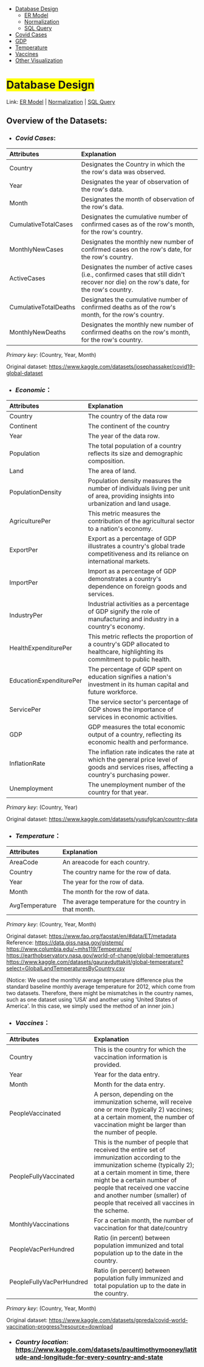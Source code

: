 <link rel="stylesheet" href="style.css">
<nav>
    <ul>
        <li><a href="/Data_Visualization_Covid_Temp_GDP/">Database Design</a>
            <ul>
                <li><a href="/Data_Visualization_Covid_Temp_GDP/ER/">ER Model</a></li>
                <li><a href="/Data_Visualization_Covid_Temp_GDP/Norm/">Normalization</a></li>
                <li><a href="/Data_Visualization_Covid_Temp_GDP/Query/">SQL Query</a></li>
            </ul>
        </li>
        <li><a href="/Data_Visualization_Covid_Temp_GDP/Cases/">Covid Cases</a></li>
        <li><a href="/Data_Visualization_Covid_Temp_GDP/GDP/">GDP</a></li>
        <li><a href="//Data_Visualization_Covid_Temp_GDPTemp/">Temperature</a></li>
        <li><a href="/Data_Visualization_Covid_Temp_GDP/Vac/">Vaccines</a></li>
        <li><a href="/Data_Visualization_Covid_Temp_GDP/Visual/">Other Visualization</a></li>
    </ul>
</nav>



# <span style="background-color: yellow;">Database Design</span>
Link: [ER Model](ER/ "Link to ER Model") | [Normalization](Norm/ "Link to Normalization") | [SQL Query](Query/ "Link to SQL Query")

## Overview of the Datasets:
- ### *Covid Cases*:

| Attributes               | Explanation                                                                     |
| :----------------------- | :------------------------------------------------------------------------------ |
| Country                  | Designates the Country in which the the row's data was observed.              |
| Year                     | Designates the year of observation of the row's data.                         |
| Month                    | Designates the month of observation of the row's data.                        |
| CumulativeTotalCases     | Designates the cumulative number of confirmed cases as of the row's month, for the row's country.|
| MonthlyNewCases          | Designates the monthly new number of confirmed cases on the row's date, for the row's country.|
| ActiveCases              | Designates the number of active cases (i.e., confirmed cases that still didn't recover nor die) on the row's date, for the row's country.|
| CumulativeTotalDeaths    | Designates the cumulative number of confirmed deaths as of the row's month, for the row's country.|
| MonthlyNewDeaths         | Designates the monthly new number of confirmed deaths on the row's month, for the row's country.|

*Primary key*: (Country, Year, Month)

Original dataset: https://www.kaggle.com/datasets/josephassaker/covid19-global-dataset


- ### *Economic*：

| Attributes               | Explanation                                                                     |
| :----------------------- | :------------------------------------------------------------------------------ |
| Country                  | The country of the data row                                                     |
| Continent                | The continent of the country                                                    |
| Year                     | The year of the data row.                                                       |
| Population               | The total population of a country reflects its size and demographic composition.|
| Land                     | The area of land.                                                             |
| PopulationDensity        | Population density measures the number of individuals living per unit of area, providing insights into urbanization and land usage.|
| AgriculturePer           | This metric measures the contribution of the agricultural sector to a nation's economy.|
| ExportPer                | Export as a percentage of GDP illustrates a country's global trade competitiveness and its reliance on international markets.|
| ImportPer                | Import as a percentage of GDP demonstrates a country's dependence on foreign goods and services.|
| IndustryPer              | Industrial activities as a percentage of GDP signify the role of manufacturing and industry in a country's economy.|
| HealthExpenditurePer     | This metric reflects the proportion of a country's GDP allocated to healthcare, highlighting its commitment to public health.|
| EducationExpenditurePer  | The percentage of GDP spent on education signifies a nation's investment in its human capital and future workforce.|
| ServicePer               | The service sector's percentage of GDP shows the importance of services in economic activities.|
| GDP                      | GDP measures the total economic output of a country, reflecting its economic health and performance.|
| InflationRate            | The inflation rate indicates the rate at which the general price level of goods and services rises, affecting a country's purchasing power.|
| Unemployment             | The unemployment number of the country for that year.                         |

*Primary key*: (Country, Year)

Original dataset: https://www.kaggle.com/datasets/yusufglcan/country-data


- ### *Temperature*：

| Attributes               | Explanation                                                                     |
| :----------------------- | :------------------------------------------------------------------------------ |
| AreaCode                 | An areacode for each country.                                                 |
| Country                  | The country name for the row of data.                                         |
| Year                     | The year for the row of data.                                                 |
| Month                    | The month for the row of data.                                                |
| AvgTemperature           | The average temperature for the country in that month.                        |

*Primary key*: (Country, Year, Month)

Original dataset: https://www.fao.org/faostat/en/#data/ET/metadata
Reference:
https://data.giss.nasa.gov/gistemp/
https://www.columbia.edu/~mhs119/Temperature/
https://earthobservatory.nasa.gov/world-of-change/global-temperatures
https://www.kaggle.com/datasets/gauravduttakiit/global-temperature?select=GlobalLandTemperaturesByCountry.csv

(Notice: We used the monthly average temperature difference plus the standard baseline monthly average temperature for 2012, which come from two datasets. Therefore, there might be mismatches in the country names, such as one dataset using 'USA' and another using 'United States of America'. In this case, we simply used the method of an inner join.)

- ### *Vaccines*：

| Attributes               | Explanation                                                                     |
| :----------------------- | :------------------------------------------------------------------------------ |
| Country                  | This is the country for which the vaccination information is provided.         |
| Year                     | Year for the data entry.                                                       |
| Month                    | Month for the data entry.                                                      |
| PeopleVaccinated         | A person, depending on the immunization scheme, will receive one or more (typically 2) vaccines; at a certain moment, the number of vaccination might be larger than the number of people.|
| PeopleFullyVaccinated    | This is the number of people that received the entire set of immunization according to the immunization scheme (typically 2); at a certain moment in time, there might be a certain number of people that received one vaccine and another number (smaller) of people that received all vaccines in the scheme.|
| MonthlyVaccinations      | For a certain month, the number of vaccination for that date/country           |
| PeopleVacPerHundred      | Ratio (in percent) between population immunized and total population up to the date in the country.|
| PeopleFullyVacPerHundred | Ratio (in percent) between population fully immunized and total population up to the date in the country.|

*Primary key*: (Country, Year, Month)
				
Original dataset: https://www.kaggle.com/datasets/gpreda/covid-world-vaccination-progress?resource=download

- ### *Country location*: https://www.kaggle.com/datasets/paultimothymooney/latitude-and-longitude-for-every-country-and-state
